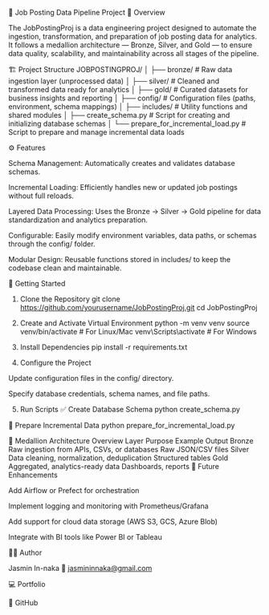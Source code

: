 🧠 Job Posting Data Pipeline Project
📘 Overview

The JobPostingProj is a data engineering project designed to automate the ingestion, transformation, and preparation of job posting data for analytics.
It follows a medallion architecture — Bronze, Silver, and Gold — to ensure data quality, scalability, and maintainability across all stages of the pipeline.

🏗️ Project Structure
JOBPOSTINGPROJ/
│
├── bronze/                     # Raw data ingestion layer (unprocessed data)
│
├── silver/                     # Cleaned and transformed data ready for analytics
│
├── gold/                       # Curated datasets for business insights and reporting
│
├── config/                     # Configuration files (paths, environment, schema mappings)
│
├── includes/                   # Utility functions and shared modules
│
├── create_schema.py            # Script for creating and initializing database schemas
│
└── prepare_for_incremental_load.py  # Script to prepare and manage incremental data loads

⚙️ Features

Schema Management: Automatically creates and validates database schemas.

Incremental Loading: Efficiently handles new or updated job postings without full reloads.

Layered Data Processing: Uses the Bronze → Silver → Gold pipeline for data standardization and analytics preparation.

Configurable: Easily modify environment variables, data paths, or schemas through the config/ folder.

Modular Design: Reusable functions stored in includes/ to keep the codebase clean and maintainable.

🚀 Getting Started
1. Clone the Repository
git clone https://github.com/yourusername/JobPostingProj.git
cd JobPostingProj

2. Create and Activate Virtual Environment
python -m venv venv
source venv/bin/activate      # For Linux/Mac
venv\Scripts\activate         # For Windows

3. Install Dependencies
pip install -r requirements.txt

4. Configure the Project

Update configuration files in the config/ directory.

Specify database credentials, schema names, and file paths.

5. Run Scripts
✅ Create Database Schema
python create_schema.py

🔄 Prepare Incremental Data
python prepare_for_incremental_load.py

🧩 Medallion Architecture Overview
Layer	Purpose	Example Output
Bronze	Raw ingestion from APIs, CSVs, or databases	Raw JSON/CSV files
Silver	Data cleaning, normalization, deduplication	Structured tables
Gold	Aggregated, analytics-ready data	Dashboards, reports
🧠 Future Enhancements

Add Airflow or Prefect for orchestration

Implement logging and monitoring with Prometheus/Grafana

Add support for cloud data storage (AWS S3, GCS, Azure Blob)

Integrate with BI tools like Power BI or Tableau

👩‍💻 Author

Jasmin In-naka
📧 jasmininnaka@gmail.com

💻 Portfolio

🐙 GitHub
